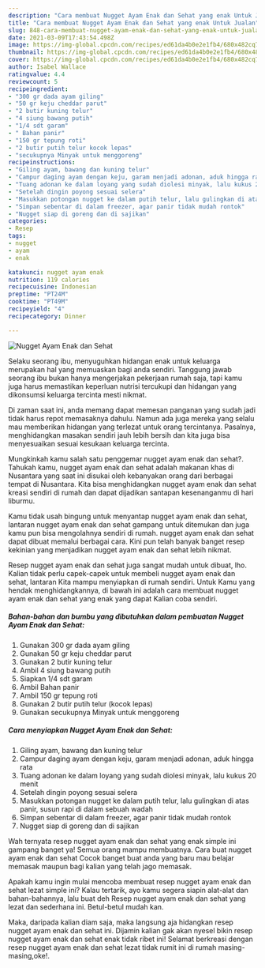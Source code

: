 ```yaml
---
description: "Cara membuat Nugget Ayam Enak dan Sehat yang enak Untuk Jualan"
title: "Cara membuat Nugget Ayam Enak dan Sehat yang enak Untuk Jualan"
slug: 848-cara-membuat-nugget-ayam-enak-dan-sehat-yang-enak-untuk-jualan
date: 2021-03-09T17:43:54.498Z
image: https://img-global.cpcdn.com/recipes/ed61da4b0e2e1fb4/680x482cq70/nugget-ayam-enak-dan-sehat-foto-resep-utama.jpg
thumbnail: https://img-global.cpcdn.com/recipes/ed61da4b0e2e1fb4/680x482cq70/nugget-ayam-enak-dan-sehat-foto-resep-utama.jpg
cover: https://img-global.cpcdn.com/recipes/ed61da4b0e2e1fb4/680x482cq70/nugget-ayam-enak-dan-sehat-foto-resep-utama.jpg
author: Isabel Wallace
ratingvalue: 4.4
reviewcount: 5
recipeingredient:
- "300 gr dada ayam giling"
- "50 gr keju cheddar parut"
- "2 butir kuning telur"
- "4 siung bawang putih"
- "1/4 sdt garam"
- " Bahan panir"
- "150 gr tepung roti"
- "2 butir putih telur kocok lepas"
- "secukupnya Minyak untuk menggoreng"
recipeinstructions:
- "Giling ayam, bawang dan kuning telur"
- "Campur daging ayam dengan keju, garam menjadi adonan, aduk hingga rata"
- "Tuang adonan ke dalam loyang yang sudah diolesi minyak, lalu kukus 20 menit"
- "Setelah dingin poyong sesuai selera"
- "Masukkan potongan nugget ke dalam putih telur, lalu gulingkan di atas panir, susun rapi di dalam sebuah wadah"
- "Simpan sebentar di dalam freezer, agar panir tidak mudah rontok"
- "Nugget siap di goreng dan di sajikan"
categories:
- Resep
tags:
- nugget
- ayam
- enak

katakunci: nugget ayam enak 
nutrition: 119 calories
recipecuisine: Indonesian
preptime: "PT24M"
cooktime: "PT49M"
recipeyield: "4"
recipecategory: Dinner

---
```



![Nugget Ayam Enak dan Sehat](https://img-global.cpcdn.com/recipes/ed61da4b0e2e1fb4/680x482cq70/nugget-ayam-enak-dan-sehat-foto-resep-utama.jpg)

Selaku seorang ibu, menyuguhkan hidangan enak untuk keluarga merupakan hal yang memuaskan bagi anda sendiri. Tanggung jawab seorang ibu bukan hanya mengerjakan pekerjaan rumah saja, tapi kamu juga harus memastikan keperluan nutrisi tercukupi dan hidangan yang dikonsumsi keluarga tercinta mesti nikmat.

Di zaman  saat ini, anda memang dapat memesan panganan yang sudah jadi tidak harus repot memasaknya dahulu. Namun ada juga mereka yang selalu mau memberikan hidangan yang terlezat untuk orang tercintanya. Pasalnya, menghidangkan masakan sendiri jauh lebih bersih dan kita juga bisa menyesuaikan sesuai kesukaan keluarga tercinta. 



Mungkinkah kamu salah satu penggemar nugget ayam enak dan sehat?. Tahukah kamu, nugget ayam enak dan sehat adalah makanan khas di Nusantara yang saat ini disukai oleh kebanyakan orang dari berbagai tempat di Nusantara. Kita bisa menghidangkan nugget ayam enak dan sehat kreasi sendiri di rumah dan dapat dijadikan santapan kesenanganmu di hari liburmu.

Kamu tidak usah bingung untuk menyantap nugget ayam enak dan sehat, lantaran nugget ayam enak dan sehat gampang untuk ditemukan dan juga kamu pun bisa mengolahnya sendiri di rumah. nugget ayam enak dan sehat dapat dibuat memalui berbagai cara. Kini pun telah banyak banget resep kekinian yang menjadikan nugget ayam enak dan sehat lebih nikmat.

Resep nugget ayam enak dan sehat juga sangat mudah untuk dibuat, lho. Kalian tidak perlu capek-capek untuk membeli nugget ayam enak dan sehat, lantaran Kita mampu menyiapkan di rumah sendiri. Untuk Kamu yang hendak menghidangkannya, di bawah ini adalah cara membuat nugget ayam enak dan sehat yang enak yang dapat Kalian coba sendiri.

<!--inarticleads1-->

##### Bahan-bahan dan bumbu yang dibutuhkan dalam pembuatan Nugget Ayam Enak dan Sehat:

1. Gunakan 300 gr dada ayam giling
1. Gunakan 50 gr keju cheddar parut
1. Gunakan 2 butir kuning telur
1. Ambil 4 siung bawang putih
1. Siapkan 1/4 sdt garam
1. Ambil  Bahan panir
1. Ambil 150 gr tepung roti
1. Gunakan 2 butir putih telur (kocok lepas)
1. Gunakan secukupnya Minyak untuk menggoreng




<!--inarticleads2-->

##### Cara menyiapkan Nugget Ayam Enak dan Sehat:

1. Giling ayam, bawang dan kuning telur
1. Campur daging ayam dengan keju, garam menjadi adonan, aduk hingga rata
1. Tuang adonan ke dalam loyang yang sudah diolesi minyak, lalu kukus 20 menit
1. Setelah dingin poyong sesuai selera
1. Masukkan potongan nugget ke dalam putih telur, lalu gulingkan di atas panir, susun rapi di dalam sebuah wadah
1. Simpan sebentar di dalam freezer, agar panir tidak mudah rontok
1. Nugget siap di goreng dan di sajikan




Wah ternyata resep nugget ayam enak dan sehat yang enak simple ini gampang banget ya! Semua orang mampu membuatnya. Cara buat nugget ayam enak dan sehat Cocok banget buat anda yang baru mau belajar memasak maupun bagi kalian yang telah jago memasak.

Apakah kamu ingin mulai mencoba membuat resep nugget ayam enak dan sehat lezat simple ini? Kalau tertarik, ayo kamu segera siapin alat-alat dan bahan-bahannya, lalu buat deh Resep nugget ayam enak dan sehat yang lezat dan sederhana ini. Betul-betul mudah kan. 

Maka, daripada kalian diam saja, maka langsung aja hidangkan resep nugget ayam enak dan sehat ini. Dijamin kalian gak akan nyesel bikin resep nugget ayam enak dan sehat enak tidak ribet ini! Selamat berkreasi dengan resep nugget ayam enak dan sehat lezat tidak rumit ini di rumah masing-masing,oke!.

